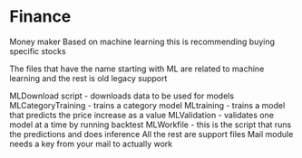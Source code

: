 # Finance
Money maker
Based on machine learning this is recommending buying specific stocks

The files that have the name starting with ML are related to machine learning and the rest is old legacy support

MLDownload script - downloads data to be used for models
MLCategoryTraining - trains a category model
MLtraining - trains a model that predicts the price increase as a value
MLValidation - validates one model at a time by running backtest
MLWorkfile - this is the script that runs the predictions and does inference
All the rest are support files
Mail module needs a key from your mail to actually work
